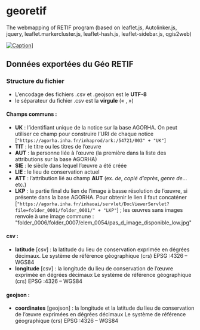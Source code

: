 # georetif
The webmapping of RETIF program (based on leaflet.js, Autolinker.js, jquery, leaflet.markercluster.js, leaflet-hash.js, leaflet-sidebar.js, qgis2web)

[![Caption](https://georetif.inha.fr/images/icons-256.png)](https://georetif.inha.fr/)]

## Données exportées du Géo RETIF

### Structure du fichier
* L’encodage des fichiers .csv et .geojson est le **UTF-8**
* le séparateur du fichier .csv est la **virgule** (« , »)

#### Champs communs :
* **UK** : l’identifiant unique de la notice sur la base AGORHA. On peut utiliser ce champ pour construire l’URI de chaque notice [`"https://agorha.inha.fr/inhaprod/ark:/54721/003" + "UK"`]
* **TIT** : le titre ou les titres de l’œuvre 
* **AUT** : la personne liée à l’œuvre (la première dans la liste des attributions sur la base AGORHA)
* **SIE** : le siècle dans lequel l’œuvre a été créée
* **LIE** : le lieu de conservation actuel 
* **ATT** : l’attribution lié au champ **AUT** (ex. *de*, *copié d’après*, *genre de*… etc.) 
* **LKP** : la partie final du lien de l’image à basse résolution de l’œuvre, si présente dans la base AGORHA. Pour obtenir le lien il faut concaténer [`"https://agorha.inha.fr/inhaoai/servlet/DocViewerServlet?file=folder_0001/folder_0001/" + "LKP"`] ; les œuvres sans images renvoie à une image commune : "folder_0006/folder_0007/elem_0054/pas_d_image_disponible_low.jpg"

#### csv :
* **latitude** [csv] : la latitude du lieu de conservation exprimée en dégrées décimaux. Le système de référence géographique (crs) EPSG :4326 – WGS84
* **longitude** [csv] : la longitude du lieu de conservation de l’œuvre exprimée en dégrées décimaux Le système de référence géographique (crs) EPSG :4326 – WGS84

#### geojson :
* **coordinates** [geojson] : la longitude et la latitude du lieu de conservation de l’œuvre exprimées en dégrées décimaux Le système de référence géographique (crs) EPSG :4326 – WGS84
